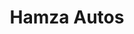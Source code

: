 ---
title: "Hamza Autos"
url: /karachi/hamza-autos-h-4-1c-block-3-nazimabad-karachi-karachi-city-sindh-74600-pakistan/
shop: car parts
---